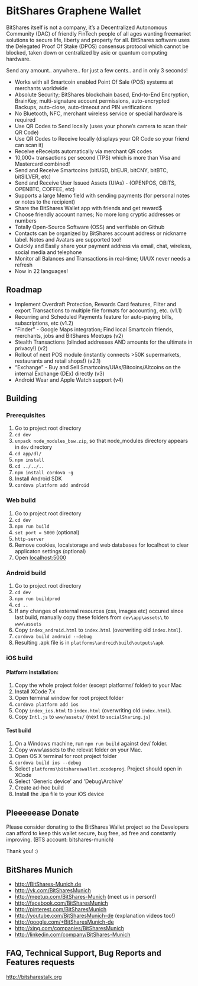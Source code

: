 # BitShares Graphene Wallet

 
BitShares itself is not a company, it’s a Decentralized Autonomous Community (DAC) of friendly FinTech people of all ages wanting freemarket solutions to secure life, liberty and property for all. BitShares software uses the Delegated Proof Of Stake (DPOS) consensus protocol which cannot be blocked, taken down or centralized by asic or quantum computing hardware. 
 
Send any amount.. anywhere.. for just a few cents.. and in only 3 seconds!
 
* Works with all Smartcoin enabled Point Of Sale (POS) systems at merchants worldwide 
* Absolute Security; BitShares blockchain based, End-to-End Encryption, BrainKey, multi-signature account permissions, auto-encrypted Backups, auto-close, auto-timeout and PIN verifications
* No Bluetooth, NFC, merchant wireless service or special hardware is required 
* Use QR Codes to Send locally (uses your phone’s camera to scan their QR Code)
* Use QR Codes to Receive locally (displays your QR Code so your friend can scan it) 
* Receive eReceipts automatically via merchant QR codes
* 10,000+ transactions per second (TPS) which is more than Visa and Mastercard combined! 
* Send and Receive Smartcoins (bitUSD, bitEUR, bitCNY, bitBTC, bitSILVER, etc)
* Send and Receive User Issued Assets (UIAs) - (OPENPOS, OBITS, OPENBTC, COFFEE, etc) 
* Supports a large Memo field with sending payments (for personal notes or notes to the recipient)
* Share the BitShares Wallet app with friends and get reward$
* Choose friendly account names; No more long cryptic addresses or numbers
* Totally Open-Source Software (OSS) and verifiable on Github
* Contacts can be organized by BitShares account address or nickname label. Notes and Avatars are supported too!
* Quickly and Easily share your payment address via email, chat, wireless, social media and telephone
* Monitor all Balances and Transactions in real-time; UI/UX never needs a refresh
* Now in 22 languages! 

## Roadmap 
 
* Implement Overdraft Protection, Rewards Card features, Filter and export Transactions to multiple file formats for accounting, etc. (v1.1)
* Recurring and Scheduled Payments feature for auto-paying bills, subscriptions, etc (v1.2)
* “Finder” - Google Maps integration; Find local Smartcoin friends, merchants, jobs and BitShares Meetups (v2)
* Stealth Transactions (blinded addresses AND amounts for the ultimate in privacy!) (v2)
* Rollout of next POS module (instantly connects >50K supermarkets, restaurants and retail shops!) (v2.1)
* “Exchange” - Buy and Sell Smartcoins/UIAs/Bitcoins/Altcoins on the internal Exchange (DEx) directly (v3)
* Android Wear and Apple Watch support (v4)

## Building
### Prerequisites
1. Go to project root directory 
2. `cd dev`
3. `unpack node_modules_bsw.zip`, so that node_modules directory appears in `dev` directory 
4. `cd app/dl/`
5. `npm install`
6. `cd ../../..` 
7. `npm install cordova -g`
8. Install Android SDK
9. `cordova platform add android`

### Web build
1. Go to project root directory 
2. `cd dev`
3. `npm run build`
4. `set port = 5000` (optional) 
5. `http-server` 
6. Remove cookies, localstorage and web databases for localhost to clear applicaton settings (optional) 
7. Open [localhost:5000](http://localhost:5000)

### Android build
1. Go to project root directory
2. `cd dev`
3. `npm run buildprod`
4. `cd ..`
5. If any changes of external resources (css, images etc) occured since last build, manually copy these folders from `dev\app\assets\` to `www\assets`
6. Copy `index_android.html` to `index.html` (overwriting old `index.html`).
7. `cordova build android --debug`
8. Resulting .apk file is in `platforms\android\build\outputs\apk`

### iOS build

#### Platform installation:

1. Copy the whole project folder (except platforms/ folder) to your Mac
2. Install XCode 7.x 
3. Open terminal window for root project folder
4. `cordova platform add ios`
5. Copy `index_ios.html` to `index.html` (overwriting old `index.html`).
6. Copy `Intl.js` to `www/assets/` (next to `socialSharing.js`)


#### Test build

1. On a Windows machine, run `npm run build` against dev/ folder.
2. Copy www\assets to the relevat folder on your Mac.
3. Open OS X terminal for root project folder
4. `cordova build ios --debug`
5. Select `platforms\bitshareswallet.xcodeproj`. Project should open in XCode
6. Select 'Generic device' and 'Debug\Archive'
7. Create ad-hoc build 
8. Install the .ipa file to your iOS device

## Pleeeeease Donate 

Please consider donating to the BitShares Wallet project so the Developers can afford to keep this wallet secure, bug free, ad free and constantly improving. (BTS account: bitshares-munich) 

Thank you! :) 

## BitShares Munich 

* http://BitShares-Munich.de 
* http://vk.com/BitSharesMunich 
* http://meetup.com/BitShares-Munich (meet us in person!)
* http://facebook.com/BitSharesMunich 
* http://pinterest.com/BitSharesMunich 
* http://youtube.com/BitSharesMunich-de (explanation videos too!)
* http://google.com/+BitSharesMunich-de 
* http://xing.com/companies/BitSharesMunich 
* http://linkedin.com/company/BitShares-Munich 
 
## FAQ, Technical Support, Bug Reports and Features requests 
 
http://bitsharestalk.org 
